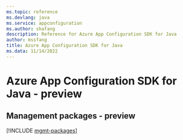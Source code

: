 ```yaml
---
ms.topic: reference
ms.devlang: java
ms.service: appconfiguration
ms.author: shafang
description: Reference for Azure App Configuration SDK for Java
author: mssfang
title: Azure App Configuration SDK for Java
ms.data: 11/14/2022
---
```

# Azure App Configuration SDK for Java - preview

## Management packages - preview
[!INCLUDE [mgmt-packages](app-configuration-mgmt-index.md)]